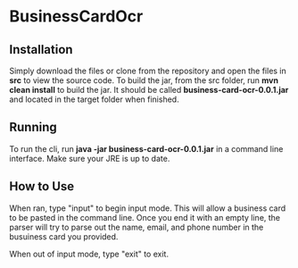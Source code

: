 # BusinessCardOcr

## Installation

Simply download the files or clone from the repository and open the files in **src** to view the source code. To build the jar, from the src folder, run **mvn clean install** to build the jar. It should be called **business-card-ocr-0.0.1.jar** and located in the target folder when finished.

## Running

To run the cli, run **java -jar business-card-ocr-0.0.1.jar** in a command line interface. Make sure your JRE is up to date.

## How to Use

When ran, type "input" to begin input mode. This will allow a business card to be pasted in the command line. Once you end it with an empty line, the parser will try to parse out the name, email, and phone number in the busuiness card you provided.

When out of input mode, type "exit" to exit.
